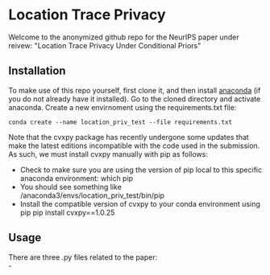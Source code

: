 # Location Trace Privacy 

Welcome to the anonymized github repo for the NeurIPS paper under reivew: "Location Trace Privacy Under Conditional Priors" 

## Installation 

To make use of this repo yourself, first clone it, and then install [anaconda](https://www.anaconda.com/) (if you do not already have it installed). 
Go to the cloned directory and activate anaconda. Create a new envirnoment using the requirements.txt file: 

    conda create --name location_priv_test --file requirements.txt

Note that the cvxpy package has recently undergone some updates that make the latest editions incompatible with the code used in the submission. As such, we must install cvxpy manually with pip as follows: 

- Check to make sure you are using the version of pip local to this specific anaconda environment: 
    which pip
- You should see something like 
    /anaconda3/envs/location_priv_test/bin/pip
- Install the compatible version of cvxpy to your conda environment using pip 
    pip install cvxpy==1.0.25 

## Usage

There are three .py files related to the paper:    
    - 
